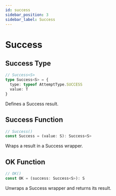 ```yaml
---
id: success
sidebar_position: 3
sidebar_label: Success
---
```


# Success

## Success Type

```typescript
// Success<S>
type Success<S> = {
  type: typeof AttemptType.SUCCESS
  value: T
}
```

Defines a Success result.

## Success Function

```typescript
// Success()
const Success = (value: S): Success<S>
```

Wraps a result in a Success wrapper.

## OK Function

```typescript
// OK()
const OK = (success: Success<S>): S
```

Unwraps a Success wrapper and returns its result.
